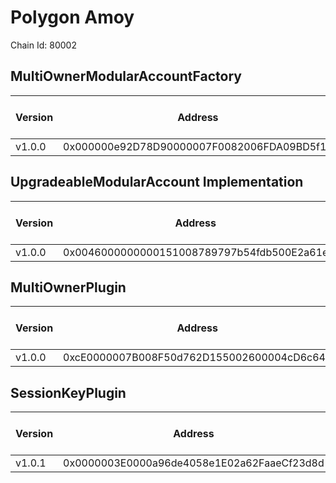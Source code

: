 # Polygon Amoy
Chain Id: 80002

## MultiOwnerModularAccountFactory

| Version | Address | Explorer Link | Salt | Deploy Script Run |
| ------- | ------------------------------------------ | ------------------------------------------------------------------------------------------- | ---------------------------- | ---------------------------------------------------------------- |
| v1.0.0  | 0x000000e92D78D90000007F0082006FDA09BD5f11 | [explorer](https://www.oklink.com/amoy/address/0x000000e92D78D90000007F0082006FDA09BD5f11) | `0x5db157a188f31855e74efff3` | [run](../../broadcast/Deploy.s.sol/80002/run-1709257508.json) |

## UpgradeableModularAccount Implementation

| Version | Address | Explorer Link | Salt | Deploy Script Run |
| ------- | ------------------------------------------ | ------------------------------------------------------------------------------------------- | ---------------------------- | ---------------------------------------------------------------- |
| v1.0.0  | 0x0046000000000151008789797b54fdb500E2a61e | [explorer](https://www.oklink.com/amoy/address/0x0046000000000151008789797b54fdb500E2a61e) | `0x3249843e32cfdd3724630092` | [run](../../broadcast/Deploy.s.sol/80002/run-1709257508.json) |

## MultiOwnerPlugin

| Version | Address | Explorer Link | Salt | Deploy Script Run |
| ------- | ------------------------------------------ | ------------------------------------------------------------------------------------------- | ---------------------------- | ---------------------------------------------------------------- |
| v1.0.0  | 0xcE0000007B008F50d762D155002600004cD6c647 | [explorer](https://www.oklink.com/amoy/address/0xcE0000007B008F50d762D155002600004cD6c647) | `0x9292f6fd68967e13eda2502d` | [run](../../broadcast/Deploy.s.sol/80002/run-1709257508.json) |

## SessionKeyPlugin

| Version | Address | Explorer Link | Salt | Deploy Script Run |
| ------- | ------------------------------------------ | ------------------------------------------------------------------------------------------- | ---------------------------- | ---------------------------------------------------------------- |
| v1.0.1  | 0x0000003E0000a96de4058e1E02a62FaaeCf23d8d | [explorer](https://www.oklink.com/amoy/address/0x0000003E0000a96de4058e1E02a62FaaeCf23d8d) | `0x4e59b44847b379578588920ca78fbf26c0b4956c1689983b8c7f38000288670c` | [run](../../broadcast/Deploy.s.sol/80002/run-1709257508.json) |
